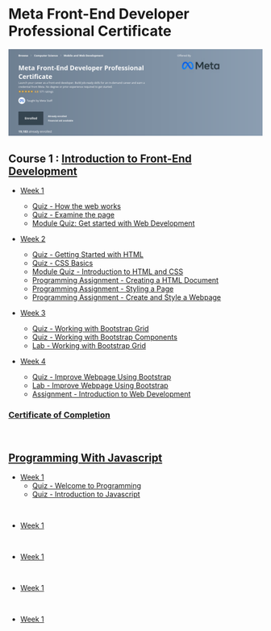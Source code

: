 # Meta Front-End Developer Professional Certificate

![master_head](/master_head.png)

## Course 1 : [Introduction to Front-End Development](https://www.coursera.org/learn/introduction-to-front-end-development)

- [Week 1](/C1-introduction-to-front-end-development/week1/)
    - [Quiz - How the web works](/C1-introduction-to-front-end-development/week1/q-How-the-web-works/)
    - [Quiz - Examine the page](/C1-introduction-to-front-end-development/week1/q-examine-the-page/)
    - [Module Quiz: Get started with Web Development](/C1-introduction-to-front-end-development/week1/q-getting-started-with-web-dev/)

- [Week 2](/C1-introduction-to-front-end-development/week2/)
    - [Quiz - Getting Started with HTML](/C1-introduction-to-front-end-development/week2/q1-getting-started-with-html/)
    - [Quiz - CSS Basics](/C1-introduction-to-front-end-development/week2/q2-css-basics/)
    - [Module Quiz - Introduction to HTML and CSS](/C1-introduction-to-front-end-development/week2/q3-introduction-to-html-and-css/)
    - [Programming Assignment - Creating a HTML Document](/C1-introduction-to-front-end-development/week2/C1W2A1-Creating-a-html-document/)
    - [Programming Assignment - Styling a Page](/C1-introduction-to-front-end-development/week2/C1W2A2-styling-a-page/)
    - [Programming Assignment - Create and Style a Webpage](/C1-introduction-to-front-end-development/week2/C1W2A3-create-and-style-a-webpage/)

- [Week 3](/C1-introduction-to-front-end-development/week3/)
    - [Quiz - Working with Bootstrap Grid](/C1-introduction-to-front-end-development/week3/q1-working-with-bootstrap-grid/)
    - [Quiz - Working with Bootstrap Components](/C1-introduction-to-front-end-development/week3/q2-working-with-bootstrap-components/)
    - [Lab - Working with Bootstrap Grid](/C1-introduction-to-front-end-development/week3/lab1-working-with-bootstrap-grid/)

- [Week 4](/C1-introduction-to-front-end-development/week4/)
    - [Quiz - Improve Webpage Using Bootstrap](/C1-introduction-to-front-end-development/week4/q1-improve-webpage-with-bootstrap/)
    - [Lab - Improve Webpage Using Bootstrap](/C1-introduction-to-front-end-development/week4/lab-improve-webpage-with-bootstrap/)
    - [Assignment - Introduction to Web Development](/C1-introduction-to-front-end-development/week4/assignment-intro-to-web-dev/)

### [Certificate of Completion](https://coursera.org/share/e3c3644964d5b227548708fc8deee4f8)  

<br/>

## [Programming With Javascript](/C2-Programming-with-Javascript/)

- [Week 1](/C2-Programming-with-Javascript/week1/)
    - [Quiz - Welcome to Programming](/C2-Programming-with-Javascript/week1/practice-quiz-welcome-to-programming%20/)
    - [Quiz - Introduction to Javascript](/C2-Programming-with-Javascript/week1/practice-quiz-introduction-to-js/)

<br/>

- [Week 1](/C2-Programming-with-Javascript/week2/)

<br/>

- [Week 1](/C2-Programming-with-Javascript/week3/)

<br/>

- [Week 1](/C2-Programming-with-Javascript/week4/)

<br/>

- [Week 1](/C2-Programming-with-Javascript/week5/)